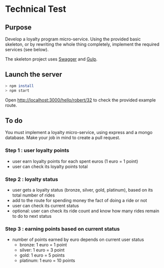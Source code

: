 # Technical Test

## Purpose

Develop a loyalty program micro-service. Using the provided basic skeleton, or by rewriting the whole
thing completely, implement the required services (see below).

The skeleton project uses [Swagger](http://swagger.io) and [Gulp](http://gulpjs.com/).

## Launch the server
``` bash
> npm install
> npm start
```

Open [http://localhost:3000/hello/robert/32](http://localhost:3000/hello/robert/32) to check the 
provided example route.

## To do

You must implement a loyalty micro-service, using express and a mongo database. 
Make your job in mind to create a pull request. 

### Step 1 : user loyalty points

- user earn loyalty points for each spent euros (1 euro = 1 point)
- user can check its loyalty points total

### Step 2 : loyalty status

- user gets a loyalty status (bronze, silver, gold, platinum), based on its total number of rides
- add to the route for spending money the fact of doing a ride or not
- user can check its current status
- optional: user can check its ride count and know how many rides remain to do to next status

### Step 3 : earning points based on current status

- number of points earned by euro depends on current user status
  - bronze: 1 euro = 1 point
  - silver: 1 euro = 3 point
  - gold: 1 euro = 5 points
  - platinum: 1 euro = 10 points
